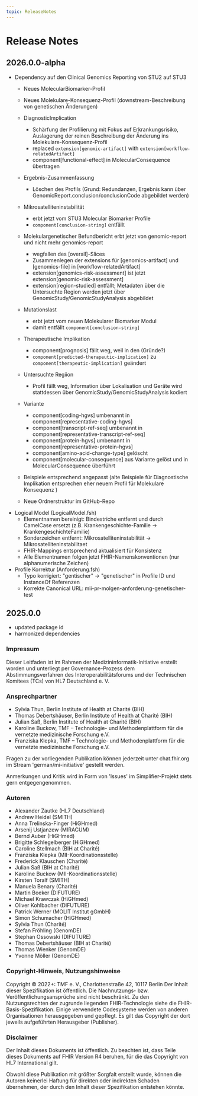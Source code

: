 ```yaml
---
topic: ReleaseNotes
---
```


# Release Notes

## 2026.0.0-alpha
- Dependency auf den Clinical Genomics Reporting von STU2 auf STU3
    - Neues MolecularBiomarker-Profil 
    - Neues Molekulare-Konsequenz-Profil (downstream-Beschreibung von genetischen Änderungen)
    - DiagnosticImplication 
        - Schärfung der Profilierung mit Fokus auf Erkrankungsrisiko, Auslagerung der reinen Beschreibung der Änderung ins Molekulare-Konsequenz-Profil
        - replaced `extension[genomic-artifact]` with `extension[workflow-relatedArtifact]`
        - component[functional-effect] in MolecularConsequence übertragen
    - Ergebnis-Zusammenfassung 
        - Löschen des Profils (Grund: Redundanzen, Ergebnis kann über GenomicReport.conclusion/conclusionCode abgebildet werden)
    - Mikrosatelliteninstabilität
        - erbt jetzt vom STU3 Molecular Biomarker Profile
        - `component[conclusion-string]` entfällt
    - Molekulargenetischer Befundbericht erbt jetzt von genomic-report und nicht mehr genomics-report
        - wegfallen des [overall]-Slices
        - Zusammenlegen der extensions für [genomics-artifact] und [genomics-file] in [workflow-relatedArtifact]
        - extension[genomics-risk-assessment] ist jetzt extension[genomic-risk-assessment]
        - extension[region-studied] entfällt; Metadaten über die Untersuchte Region werden jetzt über GenomicStudy/GenomicStudyAnalysis abgebildet
    - Mutationslast
        - erbt jetzt vom neuen Molekularer Biomarker Modul
        - damit entfällt `component[conclusion-string]`
    - Therapeutische Implikation
        - component[prognosis] fällt weg, weil in den (Gründe?)
        - `component[predicted-therapeutic-implication]` zu `component[therapeutic-implication]` geändert
    - Untersuchte Regiion
        - Profil fällt weg, Information über Lokalisation und Geräte wird stattdessen über GenomicStudy/GenomicStudyAnalysis kodiert
    - Variante
        - component[coding-hgvs] umbenannt in component[representative-coding-hgvs]
        - component[transcript-ref-seq] umbenannt in component[representative-transcript-ref-seq]
        - component[protein-hgvs] umbenannt in component[representative-protein-hgvs]
        - component[amino-acid-change-type] gelöscht 
        - component[molecular-consequence] aus Variante gelöst und in MolecularConsequence überführt



    - Beispiele entsprechend angepasst (alte Beispiele für Diagnostische Implikation entsprechen eher neuem Profil für Molekulare Konsequenz )
    - Neue Ordnerstruktur im GitHub-Repo
- Logical Model (LogicalModel.fsh)
    - Elementnamen bereinigt: Bindestriche entfernt und durch CamelCase ersetzt (z.B. Krankengeschichte-Familie → KrankengeschichteFamilie)
    - Sonderzeichen entfernt: Mikrosatelliteninstabilität → Mikrosatelliteninstabilitaet  
    - FHIR-Mappings entsprechend aktualisiert für Konsistenz
    - Alle Elementnamen folgen jetzt FHIR-Namenskonventionen (nur alphanumerische Zeichen)
- Profile Korrektur (Anforderung.fsh)
    - Typo korrigiert: "gentischer" → "genetischer" in Profile ID und InstanceOf Referenzen
    - Korrekte Canonical URL: mii-pr-molgen-anforderung-genetischer-test


## 2025.0.0
- updated package id
- harmonized dependencies

### Impressum
Dieser Leitfaden ist im Rahmen der Medizininformatik-Initiative erstellt worden und unterliegt per Governance-Prozess dem Abstimmungsverfahren des Interoperabilitätsforums und der Technischen Komitees (TCs) von HL7 Deutschland e. V.  

### Ansprechpartner
* Sylvia Thun, Berlin Institute of Health at Charité (BIH)
* Thomas Debertshäuser, Berlin Institute of Health at Charité (BIH)
* Julian Saß, Berlin Institute of Health at Charité (BIH)
* Karoline Buckow, TMF – Technologie- und Methodenplattform für 
die vernetzte medizinische Forschung e.V.
* Franziska Klepka, TMF – Technologie- und Methodenplattform für 
die vernetzte medizinische Forschung e.V.

Fragen zu der vorliegenden Publikation können jederzeit unter chat.fhir.org im Stream 'german/mi-initiative' gestellt werden.

Anmerkungen und Kritik wird in Form von 'Issues' im Simplifier-Projekt stets gern entgegengenommen.</br>  

### Autoren
* Alexander Zautke (HL7 Deutschland)
* Andrew Heidel (SMITH)
* Anna Trelinska-Finger (HiGHmed)
* Arsenij Ustjanzew (MIRACUM)
* Bernd Auber (HiGHmed)
* Brigitte Schlegelberger (HiGHmed)
* Caroline Stellmach (BIH at Charité)
* Franziska Klepka (MII-Koordinationsstelle)
* Frederick Klauschen (Charité)
* Julian Saß (BIH at Charité)
* Karoline Buckow (MII-Koordinationsstelle)
* Kirsten Toralf (SMITH)
* Manuela Benary (Charité)	
* Martin Boeker (DIFUTURE)
* Michael Krawczak (HiGHmed)
* Oliver Kohlbacher (DIFUTURE)
* Patrick Werner (MOLIT Institut gGmbH)
* Simon Schumacher (HiGHmed)
* Sylvia Thun (Charité)
* Stefan Fröhling (GenomDE)
* Stephan Ossowski (DIFUTURE)
* Thomas Debertshäuser (BIH at Charité)
* Thomas Wienker (GenomDE)
* Yvonne Möller (GenomDE)

### Copyright-Hinweis, Nutzungshinweise
Copyright © 2022+: TMF e. V., Charlottenstraße 42, 10117 Berlin
Der Inhalt dieser Spezifikation ist öffentlich. Die Nachnutzungs- bzw. Veröffentlichungsansprüche sind nicht beschränkt.
Zu den Nutzungsrechten der zugrunde liegenden FHIR-Technologie siehe die FHIR-Basis-Spezifikation.
Einige verwendete Codesysteme werden von anderen Organisationen herausgegeben und gepflegt. Es gilt das Copyright der dort jeweils aufgeführten Herausgeber (Publisher).</br> 

### Disclaimer
Der Inhalt dieses Dokuments ist öffentlich. Zu beachten ist, dass Teile dieses Dokuments auf FHIR Version R4 beruhen, für die das Copyright von HL7 International gilt.

Obwohl diese Publikation mit größter Sorgfalt erstellt wurde, können die Autoren keinerlei Haftung für direkten oder indirekten Schaden übernehmen, der durch den Inhalt dieser Spezifikation entstehen könnte.  


